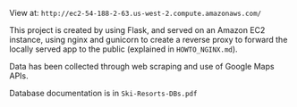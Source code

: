 View at: `http://ec2-54-188-2-63.us-west-2.compute.amazonaws.com/`

This project is created by using Flask, and served on an Amazon EC2 instance, using nginx and gunicorn to create a reverse proxy to forward the locally served app to the public (explained in `HOWTO_NGINX.md`).

Data has been collected through web scraping and use of Google Maps APIs.

Database documentation is in `Ski-Resorts-DBs.pdf`
